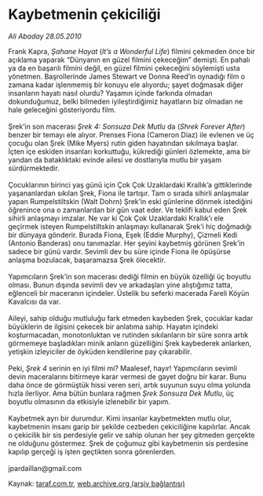 # Kaybetmenin çekiciliği

*Ali Abaday 28.05.2010*

<div class="yazi">Frank Kapra, <i>Şahane Hayat</i> (<i>It’s a Wonderful Life</i>) filmini çekmeden önce bir açıklama yaparak “Dünyanın en güzel filmini çekeceğim” demişti. En pahalı ya da en başarılı filmini değil, en güzel filmini çekeceğini söylemişti usta yönetmen. Başrollerinde James Stewart ve Donna Reed’in oynadığı film o zamana kadar işlenmemiş bir konuyu ele alıyordu; şayet doğmasak diğer insanların hayatı nasıl olurdu? Yaşamın içinde farkında olmadan dokunduğumuz, belki bilmeden iyileştirdiğimiz hayatların biz olmadan ne hale geleceğini gösteriyordu film. <br/><br/>Şrek’in son macerası <i>Şrek 4: Sonsuza Dek Mutlu</i> da (<i>Shrek Forever After</i>) benzer bir temayı ele alıyor. Prenses Fiona (Cameron Diaz) ile evlenen ve üç çocuğu olan Şrek (Mike Myers) rutin giden hayatından sıkılmaya başlar. İçten içe eskiden insanları korkuttuğu, kükrediği günleri özlemekte, ama bir yandan da bataklıktaki evinde ailesi ve dostlarıyla mutlu bir yaşam sürdürmektedir. <br/><br/>Çocuklarının birinci yaş günü için Çok Çok Uzaklardaki Krallık’a gittiklerinde yaşananlardan sıkılan Şrek, Fiona ile tartışır. Tam o sırada sihirli anlaşmalar yapan Rumpelstiltskin (Walt Dohrn) Şrek’in eski günlerine dönmek istediğini öğrenince ona o zamanlardan bir gün vaat eder. Ve teklifi kabul eden Şrek sihirli anlaşmayı imzalar. Ne var ki Çok Çok Uzaklardaki Krallık’ı ele geçirmek isteyen Rumpelstiltskin anlaşmayı kullanarak Şrek’i hiç doğmadığı bir dünyaya gönderir. Burada Fiona, Eşek (Eddie Murphy), Çizmeli Kedi (Antonio Banderas) onu tanımazlar. Her şeyini kaybetmiş görünen Şrek’in sadece bir günü vardır. Sevimli dev bu süre içinde Fiona ile öpüşürse anlaşma bozulacak, başaramazsa Şrek ölecektir. <br/><br/>Yapımcıların Şrek’in son macerası dediği filmin en büyük özelliği üç boyutlu olması. Bunun dışında sevimli dev ve arkadaşları yine alıştığımız tatta, eğlenceli bir maceranın içindeler. Üstelik bu seferki macerada Fareli Köyün Kavalcısı da var. <br/><br/>Aileyi, sahip olduğu mutluluğu fark etmeden kaybeden Şrek, çocuklar kadar büyüklerin de ilgisini çekecek bir anlatıma sahip. Hayatın içindeki koşturmacadan, monotonluktan ve rutinden sıkılanların bir süre sonra artık görmemeye başladıkları minik anların güzelliğini Şrek kaybederek anlarken, yetişkin izleyiciler de öyküden kendilerine pay çıkarabilir. <br/><br/>Peki, <i>Şrek 4</i> serinin en iyi filmi mi? Maalesef, hayır! Yapımcıların sevimli devin maceralarını bitirmeye karar vermesi de gayet doğru bir karar. Bunu daha önce de görmüştük hissi veren seri, artık suyunun suyu olma yolunda hızla ilerliyor. Ama bütün bunlara rağmen <i>Şrek Sonsuza Dek Mutlu</i>, üç boyutlu olmasının da etkisiyle izlenebilir bir yapım. <br/><br/>Kaybetmek ayrı bir durumdur. Kimi insanlar kaybetmekten mutlu olur, kaybetmenin insanı garip bir şekilde cezbeden çekiciliğine kapılırlar. Ancak o çekicilik bir sis perdesiyle gelir ve sahip olunan her şey gitmeden gerçekte ne olduğunu göstermez. Şrek de çoğumuz gibi kaybetmenin sis perdesine kapılıp gerçeği iş işten geçtikten sonra görenlerden. <br/><br/>jpardaillan@gmail.com</div>

Kaynak: [taraf.com.tr](http://www.taraf.com.tr:80/ali-abaday/makale-kaybetmenin-cekiciligi.htm), [web.archive.org (arşiv bağlantısı)](http://web.archive.org/web/20100530083336/http://www.taraf.com.tr:80/ali-abaday/makale-kaybetmenin-cekiciligi.htm)
